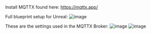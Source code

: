Install MQTTX found here:
https://mqttx.app/

Full blueprint setup for Unreal:
![image](https://github.com/RamiDarwiche/MQTTPublish/assets/127231412/68051569-a1c5-4633-bde5-502b26d5003c)

These are the settings used in the MQTTX Broker:
![image](https://github.com/RamiDarwiche/MQTTPublish/assets/127231412/80dc25a5-760a-40b3-a140-d6b9b2ef3270)
![image](https://github.com/RamiDarwiche/MQTTPublish/assets/127231412/cd7d01f5-ef8c-48ce-a3ee-592ac6b7632a)

